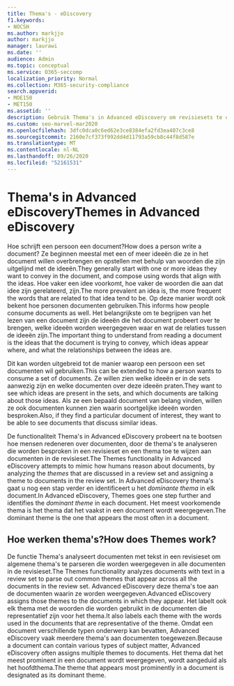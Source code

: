 ```yaml
---
title: Thema's - eDiscovery
f1.keywords:
- NOCSH
ms.author: markjjo
author: markjjo
manager: laurawi
ms.date: ''
audience: Admin
ms.topic: conceptual
ms.service: O365-seccomp
localization_priority: Normal
ms.collection: M365-security-compliance
search.appverid:
- MOE150
- MET150
ms.assetid: ''
description: Gebruik Thema's in Advanced eDiscovery om revisiesets te organiseren door het dominante thema in elk document te zoeken.
ms.custom: seo-marvel-mar2020
ms.openlocfilehash: 3dfc0dca0c6ed62e3ce8384efa2fd3ea407c3ce8
ms.sourcegitcommit: 2160e7cf373f992dd4d11793a59cb8c44f8d587e
ms.translationtype: MT
ms.contentlocale: nl-NL
ms.lasthandoff: 09/26/2020
ms.locfileid: "52161531"
---
```

# <a name="themes-in-advanced-ediscovery"></a><span data-ttu-id="d7ca1-103">Thema's in Advanced eDiscovery</span><span class="sxs-lookup"><span data-stu-id="d7ca1-103">Themes in Advanced eDiscovery</span></span>

<span data-ttu-id="d7ca1-104">Hoe schrijft een persoon een document?</span><span class="sxs-lookup"><span data-stu-id="d7ca1-104">How does a person write a document?</span></span> <span data-ttu-id="d7ca1-105">Ze beginnen meestal met een of meer ideeën die ze in het document willen overbrengen en opstellen met behulp van woorden die zijn uitgelijnd met de ideeën.</span><span class="sxs-lookup"><span data-stu-id="d7ca1-105">They generally start with one or more ideas they want to convey in the document, and compose using words that align with the ideas.</span></span> <span data-ttu-id="d7ca1-106">Hoe vaker een idee voorkomt, hoe vaker de woorden die aan dat idee zijn gerelateerd, zijn.</span><span class="sxs-lookup"><span data-stu-id="d7ca1-106">The more prevalent an idea is, the more frequent the words that are related to that idea tend to be.</span></span> <span data-ttu-id="d7ca1-107">Op deze manier wordt ook bekent hoe personen documenten gebruiken.</span><span class="sxs-lookup"><span data-stu-id="d7ca1-107">This informs how people consume documents as well.</span></span> <span data-ttu-id="d7ca1-108">Het belangrijkste om te begrijpen van het lezen van een document zijn de ideeën die het document probeert over te brengen, welke ideeën worden weergegeven waar en wat de relaties tussen de ideeën zijn.</span><span class="sxs-lookup"><span data-stu-id="d7ca1-108">The important thing to understand from reading a document is the ideas that the document is trying to convey, which ideas appear where, and what the relationships between the ideas are.</span></span>

<span data-ttu-id="d7ca1-109">Dit kan worden uitgebreid tot de manier waarop een persoon een set documenten wil gebruiken.</span><span class="sxs-lookup"><span data-stu-id="d7ca1-109">This can be extended to how a person wants to consume a set of documents.</span></span> <span data-ttu-id="d7ca1-110">Ze willen zien welke ideeën er in de sets aanwezig zijn en welke documenten over deze ideeën praten.</span><span class="sxs-lookup"><span data-stu-id="d7ca1-110">They want to see which ideas are present in the sets, and which documents are talking about those ideas.</span></span> <span data-ttu-id="d7ca1-111">Als ze een bepaald document van belang vinden, willen ze ook documenten kunnen zien waarin soortgelijke ideeën worden besproken.</span><span class="sxs-lookup"><span data-stu-id="d7ca1-111">Also, if they find a particular document of interest, they want to be able to see documents that discuss similar ideas.</span></span>

<span data-ttu-id="d7ca1-112">De functionaliteit Thema's in Advanced eDiscovery probeert na te bootsen  hoe mensen redeneren over documenten, door de thema's te analyseren die worden besproken in een revisieset en een thema toe te wijzen aan documenten in de revisieset.</span><span class="sxs-lookup"><span data-stu-id="d7ca1-112">The Themes functionality in Advanced eDiscovery attempts to mimic how humans reason about documents, by analyzing the *themes* that are discussed in a review set and assigning a theme to documents in the review set.</span></span> <span data-ttu-id="d7ca1-113">In Advanced eDiscovery thema's gaat u nog een stap verder en identificeert u het *dominante thema* in elk document.</span><span class="sxs-lookup"><span data-stu-id="d7ca1-113">In Advanced eDiscovery, Themes goes one step further and identifies the *dominant theme* in each document.</span></span> <span data-ttu-id="d7ca1-114">Het meest voorkomende thema is het thema dat het vaakst in een document wordt weergegeven.</span><span class="sxs-lookup"><span data-stu-id="d7ca1-114">The dominant theme is the one that appears the most often in a document.</span></span>

## <a name="how-does-themes-work"></a><span data-ttu-id="d7ca1-115">Hoe werken thema's?</span><span class="sxs-lookup"><span data-stu-id="d7ca1-115">How does Themes work?</span></span>

<span data-ttu-id="d7ca1-116">De functie Thema's analyseert documenten met tekst in een revisieset om algemene thema's te parseren die worden weergegeven in alle documenten in de revisieset.</span><span class="sxs-lookup"><span data-stu-id="d7ca1-116">The Themes functionality analyzes documents with text in a review set to parse out common themes that appear across all the documents in the review set.</span></span> <span data-ttu-id="d7ca1-117">Advanced eDiscovery deze thema's toe aan de documenten waarin ze worden weergegeven.</span><span class="sxs-lookup"><span data-stu-id="d7ca1-117">Advanced eDiscovery assigns those themes to the documents in which they appear.</span></span> <span data-ttu-id="d7ca1-118">Het labelt ook elk thema met de woorden die worden gebruikt in de documenten die representatief zijn voor het thema.</span><span class="sxs-lookup"><span data-stu-id="d7ca1-118">It also labels each theme with the words used in the documents that are representative of the theme.</span></span> <span data-ttu-id="d7ca1-119">Omdat een document verschillende typen onderwerp kan bevatten, Advanced eDiscovery vaak meerdere thema's aan documenten toegewezen.</span><span class="sxs-lookup"><span data-stu-id="d7ca1-119">Because a document can contain various types of subject matter, Advanced eDiscovery often assigns multiple themes to documents.</span></span> <span data-ttu-id="d7ca1-120">Het thema dat het meest prominent in een document wordt weergegeven, wordt aangeduid als het hoofdthema.</span><span class="sxs-lookup"><span data-stu-id="d7ca1-120">The theme that appears most prominently in a document is designated as its dominant theme.</span></span>
